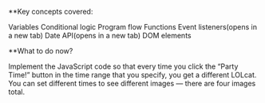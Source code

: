**Key concepts covered:

Variables
Conditional logic
Program flow
Functions
Event listeners(opens in a new tab)
Date API(opens in a new tab)
DOM elements


**What to do now?

Implement the JavaScript code so that every time you click the “Party Time!” button in the time range that you specify, you get a different LOLcat. You can set different times to see different images — there are four images total.
